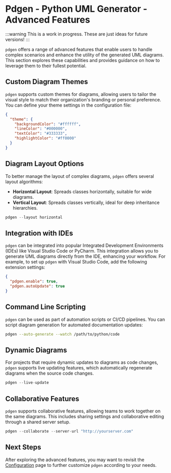 # Pdgen - Python UML Generator - Advanced Features

:::warning
This is a work in progress. These are just ideas for future versions!
::: 

`pdgen` offers a range of advanced features that enable users to handle complex scenarios and enhance the utility of the
generated UML diagrams. This section explores these capabilities and provides guidance on how to leverage them to their
fullest potential.

## Custom Diagram Themes

`pdgen` supports custom themes for diagrams, allowing users to tailor the visual style to match their organization's
branding or personal preference. You can define your theme settings in the configuration file:

```json
{
  "theme": {
    "backgroundColor": "#ffffff",
    "lineColor": "#000000",
    "textColor": "#333333",
    "highlightColor": "#ff0000"
  }
}
```

## Diagram Layout Options

To better manage the layout of complex diagrams, `pdgen` offers several layout algorithms:

- **Horizontal Layout**: Spreads classes horizontally, suitable for wide diagrams.
- **Vertical Layout**: Spreads classes vertically, ideal for deep inheritance hierarchies.

```python
pdgen --layout horizontal
```

## Integration with IDEs

`pdgen` can be integrated into popular Integrated Development Environments (IDEs) like Visual Studio Code or PyCharm.
This integration allows you to generate UML diagrams directly from the IDE, enhancing your workflow. For example, to set
up `pdgen` with Visual Studio Code, add the following extension settings:

```json
{
  "pdgen.enable": true,
  "pdgen.autoUpdate": true
}
```

## Command Line Scripting

`pdgen` can be used as part of automation scripts or CI/CD pipelines. You can script diagram generation for automated
documentation updates:

```bash
pdgen --auto-generate --watch /path/to/python/code
```

## Dynamic Diagrams

For projects that require dynamic updates to diagrams as code changes, `pdgen` supports live updating features, which
automatically regenerate diagrams when the source code changes.

```python
pdgen --live-update
```

## Collaborative Features

`pdgen` supports collaborative features, allowing teams to work together on the same diagrams. This includes sharing
settings and collaborative editing through a shared server setup.

```python
pdgen --collaborate --server-url "http://yourserver.com"
```

## Next Steps

After exploring the advanced features, you may want to revisit the [Configuration](/guide/configuration) page to further
customize `pdgen` according to your needs.
